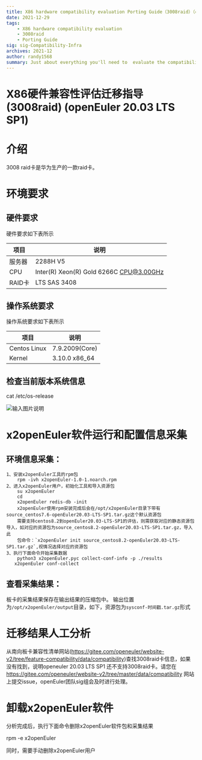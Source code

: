 ```yaml
---
title: X86 hardware compatibility evaluation Porting Guide（3008raid）（openEuler 20.03 LTS SP1）
date: 2021-12-29
tags: 
    - X86 hardware compatibility evaluation 
    - 3008raid
    - Porting Guide
sig: sig-Compatibility-Infra
archives: 2021-12
author: randy1568
summary: Just about everything you'll need to  evaluate the compatibility of X86 hardware（3008raid）
---
```


# X86硬件兼容性评估迁移指导(3008raid) (openEuler 20.03 LTS SP1)

# 介绍
3008 raid卡是华为生产的一款raid卡。
# 环境要求
## 硬件要求
 硬件要求如下表所示


项目 | 说明| 
----- | ----- | 
服务器 | 2288H V5 
CPU | Inter(R) Xeon(R) Gold 6266C CPU@3.00GHz 
RAID卡 | LTS SAS 3408 
## 操作系统要求
操作系统要求如下表所示


项目 | 说明 |
----- | ----- |
Centos Linux | 7.9.2009(Core)
Kernel | 3.10.0 x86_64
## 检查当前版本系统信息
cat /etc/os-release

![输入图片说明](https://images.gitee.com/uploads/images/2021/0402/154347_c5ca10a0_8039520.png "屏幕截图.png")
# x2openEuler软件运行和配置信息采集
## 环境信息采集：
    1、安装x2openEuler工具的rpm包
        rpm -ivh x2openEuler-1.0-1.noarch.rpm
    2、进入x2openEuler用户，初始化工具和导入资源包
        su x2openEuler
        cd 
        x2openEuler redis-db -init       
        x2openEuler使用rpm安装完成后会在/opt/x2openEuler目录下带有source_centos7.6-openEuler20.03-LTS-SP1.tar.gz这个默认资源包
        需要支持centos8.2到openEuler20.03-LTS-SP1的评估，则需获取对应的静态资源包导入，如对应的资源包为source_centos8.2-openEuler20.03-LTS-SP1.tar.gz，导入此                
        包命令：`x2openEuler init source_centos8.2-openEuler20.03-LTS-SP1.tar.gz`,视情况选择对应的资源包
    3、执行下面命令开始采集数据
        python3 x2openEuler.pyc collect-conf-info -p ./results
       x2openEuler conf-collect
## 查看采集结果：
  板卡的采集结果保存在输出结果的压缩包中。
  输出位置为`/opt/x2openEuler/output`目录，如下，资源包为`sysconf-时间戳.tar.gz`形式 

# 迁移结果人工分析

   从南向板卡兼容性清单网站(https://gitee.com/openeuler/website-v2/tree/feature-compatibility/data/compatibility)查找3008raid卡信息，如果没有找到，说明openeuler 20.03 LTS SP1 还不支持3008raid卡。请您在 https://gitee.com/openeuler/website-v2/tree/master/data/compatibility 网站上提交issue，openEuler团队sig组会及时进行处理。
# 卸载x2openEuler软件
分析完成后，执行下面命令删除x2openEuler软件包和采集结果

rpm -e x2openEuler

同时，需要手动删除x2openEuler用户